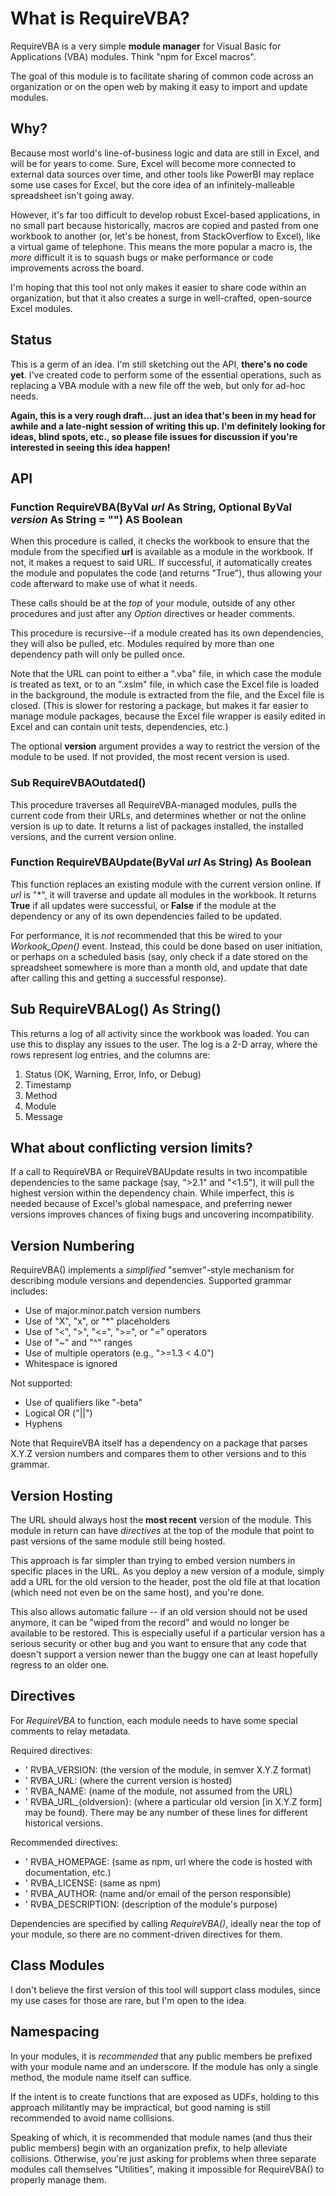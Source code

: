 # What is RequireVBA?
RequireVBA is a very simple **module manager** for Visual Basic for Applications (VBA) modules. Think "npm for Excel macros".

The goal of this module is to facilitate sharing of common code across an organization or on the open web by making it easy to import and update modules.

## Why?
Because most world's line-of-business logic and data are still in Excel, and will be for years to come. Sure, Excel will become more connected to external data sources over time, and other tools like PowerBI may replace some use cases for Excel, but the core idea of an infinitely-malleable spreadsheet isn't going away.

However, it's far too difficult to develop robust Excel-based applications, in no small part because historically, macros are copied and pasted from one workbook to another (or, let's be honest, from StackOverflow to Excel), like a virtual game of telephone. This means the more popular a macro is, the *more* difficult it is to squash bugs or make performance or code improvements across the board.

I'm hoping that this tool not only makes it easier to share code within an organization, but that it also creates a surge in well-crafted, open-source Excel modules.

## Status

This is a germ of an idea. I'm still sketching out the API, **there's no code yet**. I've created code to perform some of the essential operations, such as replacing a VBA module with a new file off the web, but only for ad-hoc needs.

**Again, this is a very rough draft... just an idea that's been in my head for awhile and a late-night session of writing this up. I'm definitely looking for ideas, blind spots, etc., so please file issues for discussion if you're interested in seeing this idea happen!**

## API

### Function RequireVBA(ByVal *url* As String, Optional ByVal *version* As String = "") AS Boolean

When this procedure is called, it checks the workbook to ensure that the module from the specified **url** is available as a module in the workbook. If not, it makes a request to said URL. If successful, it automatically creates the module and populates the code (and returns "True"), thus allowing your code afterward to make use of what it needs.

These calls should be at the *top* of your module, outside of any other procedures and just after any *Option* directives or header comments.

This procedure is recursive--if a module created has its own dependencies, they will also be pulled, etc. Modules required by more than one dependency path will only be pulled once.

Note that the URL can point to either a ".vba" file, in which case the module is treated as text, or to an ".xslm" file, in which case the Excel file is loaded in the background, the module is extracted from the file, and the Excel file is closed. (This is slower for restoring a package, but makes it far easier to manage module packages, because the Excel file wrapper is easily edited in Excel and can contain unit tests, dependencies, etc.)

The optional **version** argument provides a way to restrict the version of the module to be used. If not provided, the most recent version is used.

### Sub RequireVBAOutdated()

This procedure traverses all RequireVBA-managed modules, pulls the current code from their URLs, and determines whether or not the online version is up to date. It returns a list of packages installed, the installed versions, and the current version online.

### Function RequireVBAUpdate(ByVal *url* As String) As Boolean

This function replaces an existing module with the current version online. If *url* is "*", it will traverse and update all modules in the workbook. It returns **True** if all updates were successful, or **False** if the module at the dependency or any of its own dependencies failed to be updated.

For performance, it is *not* recommended that this be wired to your *Workook_Open()* event. Instead, this could be done based on user initiation, or perhaps on a scheduled basis (say, only check if a date stored on the spreadsheet somewhere is more than a month old, and update that date after calling this and getting a successful response).

## Sub RequireVBALog() As String()

This returns a log of all activity since the workbook was loaded. You can use this to display any issues to the user. The log is a 2-D array, where the rows represent log entries, and the columns are:
  1. Status (OK, Warning, Error, Info, or Debug)
  2. Timestamp
  3. Method
  4. Module
  5. Message

## What about conflicting version limits?

If a call to RequireVBA or RequireVBAUpdate results in two incompatible dependencies to the same package (say, ">2.1" and "<1.5"), it will pull the highest version within the dependency chain. While imperfect, this is needed because of Excel's global namespace, and preferring newer versions improves chances of fixing bugs and uncovering incompatibility.

## Version Numbering

RequireVBA() implements a *simplified* "semver"-style mechanism for describing module versions and dependencies. Supported grammar includes:
  - Use of major.minor.patch version numbers
  - Use of "X", "x", or "*" placeholders
  - Use of "<", ">", "<=", ">=", or "=" operators
  - Use of "~" and "^" ranges
  - Use of multiple operators (e.g., ">=1.3 < 4.0")
  - Whitespace is ignored

Not supported:
  - Use of qualifiers like "-beta"
  - Logical OR ("||")
  - Hyphens

Note that RequireVBA itself has a dependency on a package that parses X.Y.Z version numbers and compares them to other versions and to this grammar.

## Version Hosting

The URL should always host the **most recent** version of the module. This module in return can have *directives* at the top of the module that point to past versions of the same module still being hosted.

This approach is far simpler than trying to embed version numbers in specific places in the URL. As you deploy a new version of a module, simply add a URL for the old version to the header, post the old file at that location (which need not even be on the same host), and you're done.

This also allows automatic failure -- if an old version should not be used anymore, it can be "wiped from the record" and would no longer be available to be restored. This is especially useful if a particular version has a serious security or other bug and you want to ensure that any code that doesn't support a version newer than the buggy one can at least hopefully regress to an older one.

## Directives

For *RequireVBA* to function, each module needs to have some special comments to relay metadata.

Required directives:
  - ' RVBA_VERSION:			(the version of the module, in semver X.Y.Z format)
  - ' RVBA_URL: 			(where the current version is hosted)
  - ' RVBA_NAME: 			(name of the module, not assumed from the URL)
  - ' RVBA_URL_{oldversion}: (where a particular old version [in X.Y.Z form] may be found). There may be any number of these lines for different historical versions.

Recommended directives:
  - ' RVBA_HOMEPAGE:		(same as npm, url where the code is hosted with documentation, etc.)
  - ' RVBA_LICENSE:			(same as npm)
  - ' RVBA_AUTHOR:			(name and/or email of the person responsible)
  - ' RVBA_DESCRIPTION:		(description of the module's purpose)

Dependencies are specified by calling *RequireVBA()*, ideally near the top of your module, so there are no comment-driven directives for them.

## Class Modules

I don't believe the first version of this tool will support class modules, since my use cases for those are rare, but I'm open to the idea.

## Namespacing

In your modules, it is *recommended* that any public members be prefixed with your module name and an underscore. If the module has only a single method, the module name itself can suffice.

If the intent is to create functions that are exposed as UDFs, holding to this approach militantly may be impractical, but good naming is still recommended to avoid name collisions.

Speaking of which, it is recommended that module names (and thus their public members) begin with an organization prefix, to help alleviate collisions. Otherwise, you're just asking for problems when three separate modules call themselves "Utilities", making it impossible for RequireVBA() to properly manage them.


